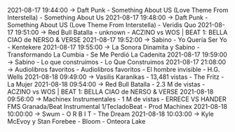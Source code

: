 2021-08-17 19:44:00 -> Daft Punk - Something About US (Love Theme From Interstella) - Something About Us
2021-08-17 19:48:00 -> Daft Punk - Something About US (Love Theme From Interstella) - Veridis Quo
2021-08-17 19:51:00 -> Red Bull Batalla - unknown - ACZINO vs WOS | BEAT 1: BELLA CIAO de NERSO & VERSE
2021-08-17 19:52:00 -> Sabino - Yo Quería Ser Yo - Kentekere
2021-08-17 19:55:00 -> La Sonora Dinamita y Sabino - Transformando La Cumbia - Se Me Perdió La Cadenita
2021-08-17 19:59:00 -> Sabino - Lo que construimos - Lo Que Construimos
2021-08-17 21:08:00 -> Audiolibros favoritos - Audiolibros favoritos - El hombre invisible - H.G. Wells
2021-08-18 09:49:00 -> Vasilis Karanikas - 13,481 vistas - The Fritz - La Mujer
2021-08-18 09:54:00 -> Red Bull Batalla - 2.3 M de vistas - ACZINO vs WOS | BEAT 1: BELLA CIAO de NERSO & VERSE
2021-08-18 09:56:00 -> Machinex Instrumentales - 1 M de vistas - ERRECE VS HANDER FMS Granada/Beat Instrumental 1/TecladoBeat - Prod Machinex
2021-08-18 10:00:00 -> Swum - O R B I T - The Dream
2021-08-18 10:03:00 -> Kyle McEvoy y Stan Forebee - Bloom - Onteora Lake
